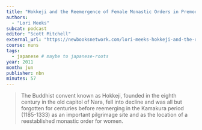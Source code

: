```yaml
---
title: "Hokkeji and the Reemergence of Female Monastic Orders in Premodern Japan"
authors:
  - "Lori Meeks"
subcat: podcast
editor: "Scott Mitchell"
external_url: "https://newbooksnetwork.com/lori-meeks-hokkeji-and-the-reemergence-of-female-monastic-orders-in-premodern-japan-university-of-hawaii-press-2010"
course: nuns
tags:
  - japanese # maybe to japanese-roots
year: 2011
month: jun
publisher: nbn
minutes: 57
---
```


> The Buddhist convent known as Hokkeji, founded in the eighth century in the old capitol of Nara, fell into decline and was all but forgotten for centuries before reemerging in the Kamakura period (1185-1333) as an important pilgrimage site and as the location of a reestablished monastic order for women.

